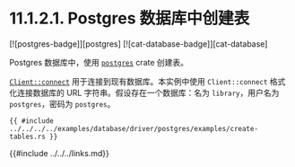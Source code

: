 # 11.1.2.1. Postgres 数据库中创建表

[![postgres-badge]][postgres] [![cat-database-badge]][cat-database]

Postgres 数据库中，使用 [`postgres`] crate 创建表。

[`Client::connect`] 用于连接到现有数据库。本实例中使用 `Client::connect` 格式化连接数据库的 URL 字符串。假设存在一个数据库：名为 `library`，用户名为 `postgres`，密码为 `postgres`。

```rust,edition2018,no_run
{{ #include ../../../../examples/database/driver/postgres/examples/create-tables.rs }}
```

[`postgres`]: https://docs.rs/postgres/0.17.2/postgres/
[`Client::connect`]: https://docs.rs/postgres/0.17.2/postgres/struct.Client.html#method.connect

{{#include ../../../links.md}}
